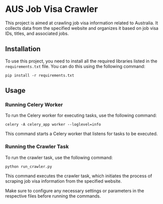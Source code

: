 # AUS Job Visa Crawler

This project is aimed at crawling job visa information related to Australia. It collects data from the specified website and organizes it based on job visa IDs, titles, and associated jobs.

## Installation

To use this project, you need to install all the required libraries listed in the `requirements.txt` file. You can do this using the following command:

`pip install -r requirements.txt
`


## Usage

### Running Celery Worker

To run the Celery worker for executing tasks, use the following command:

`celery -A celery_app worker --loglevel=info
`

This command starts a Celery worker that listens for tasks to be executed.



### Running the Crawler Task

To run the crawler task, use the following command:

`python run_crawler.py
`

This command executes the crawler task, which initiates the process of scraping job visa information from the specified website.

Make sure to configure any necessary settings or parameters in the respective files before running the commands.
